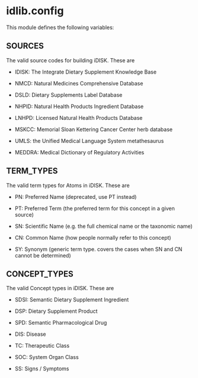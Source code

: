 # idlib.config

This module defines the following variables:

## SOURCES

The valid source codes for building iDISK. These are

* IDISK: The Integrate Dietary Supplement Knowledge Base

* NMCD: Natural Medicines Comprehensive Database

* DSLD: Dietary Supplements Label Database

* NHPID: Natural Health Products Ingredient Database

* LNHPD: Licensed Natural Health Products Database

* MSKCC: Memorial Sloan Kettering Cancer Center herb database

* UMLS: the Unified Medical Language System metathesaurus

* MEDDRA: Medical Dictionary of Regulatory Activities

## TERM_TYPES

The valid term types for Atoms in iDISK. These are

* PN: Preferred Name (deprecated, use PT instead)

* PT: Preferred Term (the preferred term for this concept in a given source)

* SN: Scientific Name (e.g. the full chemical name or the taxonomic name)

* CN: Common Name (how people normally refer to this concept)

* SY: Synonym (generic term type. covers the cases when SN and CN cannot be determined)

## CONCEPT_TYPES

The valid Concept types in iDISK. These are

* SDSI: Semantic Dietary Supplement Ingredient

* DSP: Dietary Supplement Product

* SPD: Semantic Pharmacological Drug

* DIS: Disease

* TC: Therapeutic Class

* SOC: System Organ Class

* SS: Signs / Symptoms
